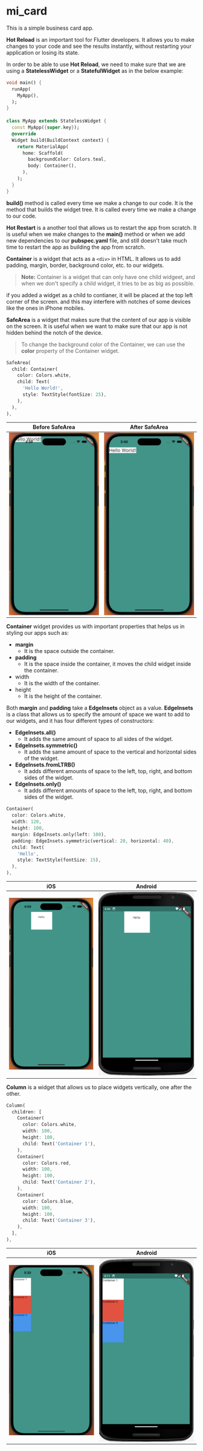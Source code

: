 # mi_card

This is a simple business card app.

**Hot Reload** is an important tool for Flutter developers. It allows you to make changes to your code and see the results instantly, without restarting your application or losing its state.

In order to be able to use **Hot Reload**, we need to make sure that we are using a **StatelessWidget** or a **StatefulWidget** as in the below example:

```dart
void main() {
  runApp(
    MyApp(),
  );
}

class MyApp extends StatelessWidget {
  const MyApp({super.key});
  @override
  Widget build(BuildContext context) {
    return MaterialApp(
      home: Scaffold(
        backgroundColor: Colors.teal,
        body: Container(),
      ),
    );
  }
}
```

**build()** method is called every time we make a change to our code. It is the method that builds the widget tree. It is called every time we make a change to our code.

**Hot Restart** is a another tool that allows us to restart the app from scratch. It is useful when we make changes to the **main()** method or when we add new dependencies to our **pubspec.yaml** file, and still doesn't take much time to restart the app as building the app from scratch.

**Container** is a widget that acts as a `<div>` in HTML. It allows us to add padding, margin, border, background color, etc. to our widgets.
> **Note:** Container is a widget that can only have one child widgeet, and when we don't specify a child widget, it tries to be as big as possible.

if you added a widget as a child to contianer, it will be placed at the top left corner of the screen. and this may interfere with notches of some devices like the ones in iPhone mobiles.

**SafeArea** is a widget that makes sure that the content of our app is visible on the screen. It is useful when we want to make sure that our app is not hidden behind the notch of the device.
> To change the background color of the Container, we can use the **color** property of the Container widget.

```dart
SafeArea(
  child: Container(
    color: Colors.white,
    child: Text(
      'Hello World!',
      style: TextStyle(fontSize: 25),
    ),
  ),
),
```

|Before SafeArea|After SafeArea|
|:---:|:---:|
|![Before SafeArea](/screenshots/before_safe_area.png)|![After SafeArea](/screenshots/after_safe_area.png)|

**Container** widget provides us with important properties that helps us in styling our apps such as:

- **margin**
  - It is the space outside the container.
- **padding**
  - It is the space inside the container, it moves the child widget inside the container.
- width
  - It is the width of the container.
- height
  - It is the height of the container.

Both **margin** and **padding** take a **EdgeInsets** object as a value. **EdgeInsets** is a class that allows us to specify the amount of space we want to add to our widgets, and it has four different types of constructors:

- **EdgeInsets.all()**
  - It adds the same amount of space to all sides of the widget.
- **EdgeInsets.symmetric()**
  - It adds the same amount of space to the vertical and horizontal sides of the widget.
- **EdgeInsets.fromLTRB()**
  - It adds different amounts of space to the left, top, right, and bottom sides of the widget.
- **EdgeInsets.only()**
  - It adds different amounts of space to the left, top, right, and bottom sides of the widget.

```dart
Container(
  color: Colors.white,
  width: 120,
  height: 100,
  margin: EdgeInsets.only(left: 100),
  padding: EdgeInsets.symmetric(vertical: 20, horizontal: 40),
  child: Text(
    'Hello',
    style: TextStyle(fontSize: 15),
  ),
),
```

|iOS|Android|
|:---:|:---:|
|![iOS_Container](/screenshots/iphone14ProMax_1.png)|![Android_Container](/screenshots/nexus6_1.png)|

**Column** is a widget that allows us to place widgets vertically, one after the other.

```dart
Column(
  children: [
    Container(
      color: Colors.white,
      width: 100,
      height: 100,
      child: Text('Container 1'),
    ),
    Container(
      color: Colors.red,
      width: 100,
      height: 100,
      child: Text('Container 2'),
    ),
    Container(
      color: Colors.blue,
      width: 100,
      height: 100,
      child: Text('Container 3'),
    ),
  ],
),
```

|iOS|Android|
|:---:|:---:|
|![iOS_Column](/screenshots/iphone14ProMax_2.png)|![Android_Column](/screenshots/nexus6_2.png)|
